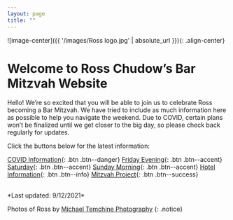 ```yaml
---
layout: page
title: ""
---
```

![image-center]({{ '/images/Ross logo.jpg' | absolute_url }}){: .align-center}

# Welcome to Ross Chudow’s Bar Mitzvah Website

Hello!  We’re so excited that you will be able to join us to celebrate Ross becoming a Bar Mitzvah.  We have tried to include as much information here as possible to help you navigate the weekend.  Due to COVID, certain plans won’t be finalized until we get closer to the big day, so please check back regularly for updates.


Click the buttons below for the latest information:

[COVID Information](COVID-Information){: .btn .btn--danger}
[Friday Evening](Friday-Evening){: .btn .btn--accent} 
[Saturday](Saturday){: .btn .btn--accent}
[Sunday Morning](Sunday-Morning){: .btn .btn--accent} 
[Hotel Information](Hotel-Information){: .btn .btn--info}
[Mitzvah Project](Mitzvah-Project){: .btn .btn--success}

<br />
*Last updated: 9/12/2021*

Photos of Ross by [Michael Temchine Photography](https://michaeltemchine.com/)
{: .notice}
